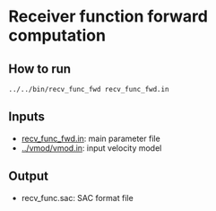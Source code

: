 # Receiver function forward computation


## How to run

`../../bin/recv_func_fwd recv_func_fwd.in`

## Inputs
* [recv_func_fwd.in](https://github.com/akuhara/SEIS_FILO/blob/master/sample/recv_func_fwd/recv_func_fwd.in): main parameter file 
* [../vmod/vmod.in](https://github.com/akuhara/SEIS_FILO/blob/master/sample/vmod/vmod.in): input velocity model


## Output 
* recv_func.sac: SAC format file
